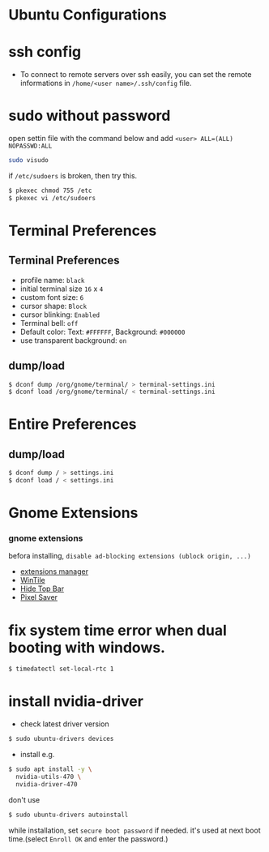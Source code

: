 # Ubuntu Configurations


# ssh config
- To connect to remote servers over ssh easily, you can set the remote informations in `/home/<user name>/.ssh/config` file.




# sudo without password

open settin file with the command below and add  `<user> ALL=(ALL) NOPASSWD:ALL`
```sh
sudo visudo
```

if `/etc/sudoers` is broken, then try this. 
```sh
$ pkexec chmod 755 /etc
$ pkexec vi /etc/sudoers
```



# Terminal Preferences


## Terminal Preferences 
- profile name: `black`
- initial terminal size `16` x `4`
- custom font size: `6`
- cursor shape: `Block`
- cursor blinking: `Enabled`
- Terminal bell: `off`
- Default color: Text: `#FFFFFF`, Background: `#000000`
- use transparent background: `on`

## dump/load
```sh
$ dconf dump /org/gnome/terminal/ > terminal-settings.ini
$ dconf load /org/gnome/terminal/ < terminal-settings.ini
```



# Entire Preferences


## dump/load
```sh
$ dconf dump / > settings.ini
$ dconf load / < settings.ini
```




# Gnome Extensions


### gnome extensions 
befora installing, `disable ad-blocking extensions (ublock origin, ...)`

- [extensions manager](https://extensions.gnome.org/extension/1036/extensions/)
- [WinTile](https://extensions.gnome.org/extension/1723/wintile-windows-10-window-tiling-for-gnome/)
- [Hide Top Bar](https://extensions.gnome.org/extension/723/pixel-saver/)
- [Pixel Saver](https://extensions.gnome.org/extension/723/pixel-saver/)



# fix system time error when dual booting with windows.
```sh
$ timedatectl set-local-rtc 1
```



# install nvidia-driver
- check latest driver version
```sh
$ sudo ubuntu-drivers devices
```

- install 
e.g.
```sh
$ sudo apt install -y \
  nvidia-utils-470 \
  nvidia-driver-470
```
don't use
```sh
$ sudo ubuntu-drivers autoinstall
```
while installation, set `secure boot password` if needed.
it's used at next boot time.(select `Enroll OK` and enter the password.)